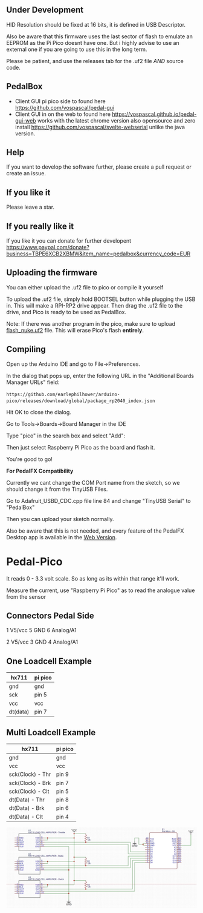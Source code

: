 ## Under Development 

HID Resolution should be fixed at 16 bits, it is defined in USB Descriptor.

Also be aware that this firmware uses the last sector of flash to emulate an EEPROM as the Pi Pico doesnt have one. But i highly advise to use an external one if you are going to use this in the long term.

Please be patient, and use the releases tab for the .uf2 file *AND* source code.

## PedalBox
- Client GUI pi pico side to found here https://github.com/vospascal/pedal-gui
- Client GUI in on the web to found here https://vospascal.github.io/pedal-gui-web works with the latest chrome version also opensource and zero install https://github.com/vospascal/svelte-webserial unlike the java version.

## Help
If you want to develop the software further, please create a pull request or create an issue.

## If you like it
Please leave a star.

## If you really like it
If you like it you can donate for further developent
https://www.paypal.com/donate?business=TBPE6XCB2XBMW&item_name=pedalbox&currency_code=EUR

## Uploading the firmware
You can either upload the .uf2 file to pico or compile it yourself

To upload the .uf2 file, simply hold BOOTSEL button while plugging the USB in. This will make a RPI-RP2 drive appear. Then drag the .uf2 file to the drive, and Pico is ready to be used as PedalBox.

Note: If there was another program in the pico, make sure to upload [flash_nuke.uf2](https://github.com/vospascal/pedal-pico/raw/main/flash_nuke.uf2) file. This will erase Pico's flash **entirely**. 
## Compiling
Open up the Arduino IDE and go to File->Preferences.

In the dialog that pops up, enter the following URL in the "Additional Boards Manager URLs" field:

`https://github.com/earlephilhower/arduino-pico/releases/download/global/package_rp2040_index.json`

Hit OK to close the dialog.

Go to Tools->Boards->Board Manager in the IDE

Type "pico" in the search box and select "Add":

Then just select Raspberry Pi Pico as the board and flash it.

You're good to go!

**For PedalFX Compatibility**

Currently we cant change the COM Port name from the sketch, so we should change it from the TinyUSB Files.

Go to Adafruit_USBD_CDC.cpp file line 84 and change "TinyUSB Serial" to "PedalBox"

Then you can upload your sketch normally.

Also be aware that this is not needed, and every feature of the PedalFX Desktop app is available in the [Web Version](https://vospascal.github.io/pedal-gui-web).

# Pedal-Pico
It reads 0 - 3.3 volt scale. So as long as its within that range it'll work.

Measure the current, use "Raspberry Pi Pico" as to read the analogue value from the sensor

## Connectors Pedal Side
1 V5/vcc
5 GND
6 Analog/A1

2 V5/vcc
3 GND
4 Analog/A1


## One Loadcell Example

| hx711  | pi pico  | 
|---|---|
| gnd  |  gnd |
| sck  | pin 5  | 
| vcc  | vcc  |
| dt(data)  |  pin 7 |

## Multi Loadcell Example

| hx711  | pi pico  | 
|---|---|
| gnd  |  gnd |
| vcc  | vcc  |
| sck(Clock) - Thr  | pin 9  |
| sck(Clock) - Brk | pin 7  |
| sck(Clock) - Clt | pin 5  |
| dt(Data) - Thr |  pin 8 |
| dt(Data) - Brk |  pin 6 |
| dt(Data) - Clt |  pin 4 |

![Alt text](hx711_multiple.jpeg?raw=true "multi hx711")
